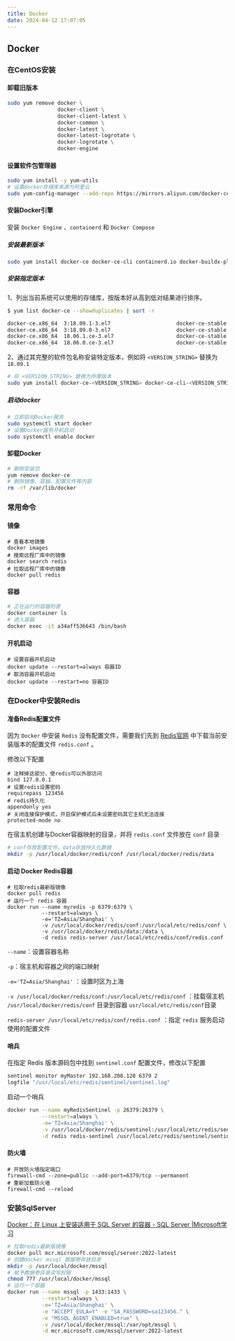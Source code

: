```yaml
---
title: Docker
date: 2024-04-12 17:07:05
---
```



## Docker



### 在CentOS安装

#### 卸载旧版本

``` bash
sudo yum remove docker \
                docker-client \
                docker-client-latest \
                docker-common \
                docker-latest \
                docker-latest-logrotate \
                docker-logrotate \
                docker-engine
```

#### 设置软件包管理器

```bash
sudo yum install -y yum-utils
# 设置docker存储库来源为阿里云
sudo yum-config-manager --add-repo https://mirrors.aliyun.com/docker-ce/linux/centos/docker-ce.repo
```

#### 安装Docker引擎

安装 `Docker Engine` 、`containerd` 和 `Docker Compose`

##### 安装最新版本

```bash
sudo yum install docker-ce docker-ce-cli containerd.io docker-buildx-plugin docker-compose-plugin
```

##### 安装指定版本

1、列出当前系统可以使用的存储库，按版本好从高到低对结果进行排序。

```bash
$ yum list docker-ce --showduplicates | sort -r

docker-ce.x86_64  3:18.09.1-3.el7                     docker-ce-stable
docker-ce.x86_64  3:18.09.0-3.el7                     docker-ce-stable
docker-ce.x86_64  18.06.1.ce-3.el7                    docker-ce-stable
docker-ce.x86_64  18.06.0.ce-3.el7                    docker-ce-stable
```

2、通过其完整的软件包名称安装特定版本，例如将 `<VERSION_STRING>` 替换为 `18.09.1` 

```bash
# 将 <VERSION_STRING> 替换为所需版本
sudo yum install docker-ce-<VERSION_STRING> docker-ce-cli-<VERSION_STRING> containerd.io docker-buildx-plugin docker-compose-plugin
```

##### 启动docker

``` bash
# 立即启动Docker服务
sudo systemctl start docker
# 设置Docker服务开机启动
sudo systemctl enable docker
```

#### 卸载Docker

```bash
# 删除安装包
yum remove docker-ce
# 删除镜像、容器、配置文件等内容
rm -rf /var/lib/docker
```

### 常用命令

#### 镜像

``` shell
# 查看本地镜像
docker images
# 搜索远程厂库中的镜像
docker search redis
# 拉取远程厂库中的镜像
docker pull redis
```

#### 容器

``` bash
# 正在运行的容器列表
docker container ls
# 进入容器
docker exec -it a34aff536643 /bin/bash
```

#### 开机启动

``` shell
# 设置容器开机启动
docker update --restart=always 容器ID
# 取消容器开机启动
docker update --restart=no 容器ID 
```



### 在Docker中安装Redis

#### 准备Redis配置文件

因为 `Docker` 中安装 `Redis` 没有配置文件，需要我们先到 [Redis官网](https://github.com/redis/redis/blob/7.2.4/redis.conf) 中下载当前安装版本的配置文件 `redis.conf` 。

修改以下配置

```shell
# 注释掉这部分，使redis可以外部访问
bind 127.0.0.1 
# 设置redis设置密码
requirepass 123456
# redis持久化
appendonly yes
# 关闭连接保护模式，开启保护模式后未设置密码其它主机无法连接
protected-mode no
```

在宿主机创建与Docker容器映射的目录，并将 `redis.conf` 文件放在 `conf` 目录

```bash
# conf存放配置文件，data存放持久化数据
mkdir -p /usr/local/docker/redis/conf /usr/local/docker/redis/data
```

#### 启动 Docker Redis容器

```shell
# 拉取redis最新版镜像
docker pull redis
# 运行一个 redis 容器
docker run --name myredis -p 6379:6379 \
           --restart=always \
           -e='TZ=Asia/Shanghai' \
           -v /usr/local/docker/redis/conf:/usr/local/etc/redis/conf \
           -v /usr/local/docker/redis/data:/data \
           -d redis redis-server /usr/local/etc/redis/conf/redis.conf
```

`--name`：设置容器名称

`-p`：宿主机和容器之间的端口映射

`-e='TZ=Asia/Shanghai'` ：设置时区为上海

`-v /usr/local/docker/redis/conf:/usr/local/etc/redis/conf` ：挂载宿主机 `/usr/local/docker/redis/conf` 目录到容器 `usr/local/etc/redis/conf`目录

`redis-server /usr/local/etc/redis/conf/redis.conf` ：指定 `redis` 服务启动使用的配置文件

#### 哨兵

在指定 Redis 版本源码包中找到 `sentinel.conf` 配置文件，修改以下配置

``` bash
sentinel monitor myMaster 192.168.208.128 6379 2
logfile "/usr/local/etc/redis/sentinel/sentinel.log"
```

启动一个哨兵

```bash
docker run --name myRedisSentinel -p 26379:26379 \
           --restart=always \
           -e='TZ=Asia/Shanghai' \
           -v /usr/local/docker/redis/sentinel:/usr/local/etc/redis/sentinel \
           -d redis redis-sentinel /usr/local/etc/redis/sentinel/sentinel.conf
```

#### 防火墙

```shell
# 开放防火墙指定端口
firewall-cmd --zone=public --add-port=6379/tcp --permanent
# 重新加载防火墙
firewall-cmd --reload
```

### 安装SqlServer

[Docker：在 Linux 上安装适用于 SQL Server 的容器 - SQL Server |Microsoft学习](https://learn.microsoft.com/en-us/sql/linux/quickstart-install-connect-docker?view=sql-server-ver16&tabs=cli&pivots=cs1-bash)

``` bash
# 拉取redis最新版镜像		   
docker pull mcr.microsoft.com/mssql/server:2022-latest
# 创建docker mssql 数据卷存放目录
mkdir -p /usr/local/docker/mssql
# 赋予数据卷目录读写权限
chmod 777 /usr/local/docker/mssql
# 运行一个容器
docker run --name mssql -p 1433:1433 \
           --restart=always \
           -e='TZ=Asia/Shanghai' \
           -e "ACCEPT_EULA=Y" -e "SA_PASSWORD=sa123456." \
           -e "MSSQL_AGENT_ENABLED=true" \
           -v /usr/local/docker/mssql:/var/opt/mssql \
           -d mcr.microsoft.com/mssql/server:2022-latest
```